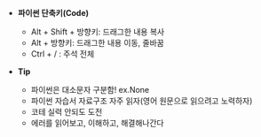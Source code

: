 * **파이썬 단축키(Code)**

  - Alt + Shift +  방향키: 드래그한 내용 복사
  - Alt + 방향키: 드래그한 내용 이동, 줄바꿈
  - Ctrl + / : 주석 전체

  

* **Tip**

  * 파이썬은 대소문자 구분함! ex.None
  * 파이썬 자습서 자료구조 자주 읽자(영어 원문으로 읽으려고 노력하자)
  * 코테 실력 안되도 도전
  * 에러를 읽어보고, 이해하고, 해결해나간다
